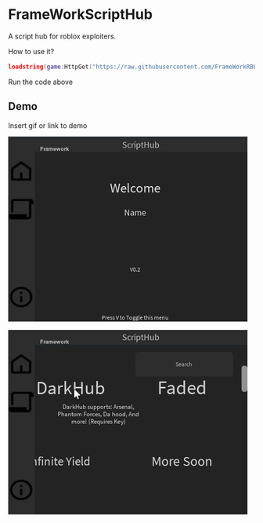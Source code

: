
# FrameWorkScriptHub

A script hub for roblox exploiters.

How to use it?


``` lua
loadstring(game:HttpGet("https://raw.githubusercontent.com/FrameWorkRBLX/FrameWorkScriptHub/main/Main", true))() 
```

Run the code above
## Demo

Insert gif or link to demo

![Logo](https://github.com/FrameWorkRBLX/FrameWorkScriptHub/raw/main/icons/pic1.png)

![Logo](https://github.com/FrameWorkRBLX/FrameWorkScriptHub/raw/main/icons/pic2.png)
